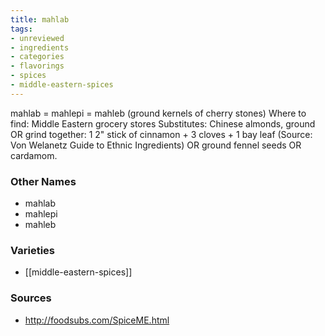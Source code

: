 ```yaml
---
title: mahlab
tags:
- unreviewed
- ingredients
- categories
- flavorings
- spices
- middle-eastern-spices
---
```

mahlab = mahlepi = mahleb (ground kernels of cherry stones) Where to find: Middle Eastern grocery stores Substitutes: Chinese almonds, ground OR grind together: 1 2" stick of cinnamon + 3 cloves + 1 bay leaf (Source: Von Welanetz Guide to Ethnic Ingredients) OR ground fennel seeds OR cardamom.

### Other Names

* mahlab
* mahlepi
* mahleb

### Varieties

* [[middle-eastern-spices]]

### Sources
* http://foodsubs.com/SpiceME.html
